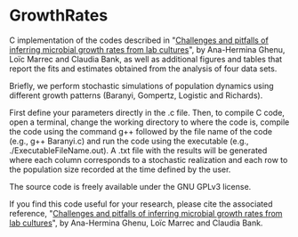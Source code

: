 # GrowthRates

C implementation of the codes described in "[Challenges and pitfalls of inferring microbial growth rates from lab cultures](https://www.biorxiv.org/content/10.1101/2022.06.24.497412v1)", by Ana-Hermina Ghenu, Loïc Marrec and Claudia Bank, as well as additional figures and tables that report the fits and estimates obtained from the analysis of four data sets.

Briefly, we perform stochastic simulations of population dynamics using different growth patterns (Baranyi, Gompertz, Logistic and Richards).

First define your parameters directly in the .c file. Then, to compile C code, open a terminal, change the working directory to where the code is, compile the code using the command g++ followed by the file name of the code (e.g., g++ Baranyi.c) and run the code using the executable (e.g., ./ExecutableFileName.out). A .txt file with the results will be generated where each column corresponds to a stochastic realization and each row to the population size recorded at the time defined by the user.

The source code is freely available under the GNU GPLv3 license.

If you find this code useful for your research, please cite the associated reference, "[Challenges and pitfalls of inferring microbial growth rates from lab cultures](https://www.biorxiv.org/content/10.1101/2022.06.24.497412v1)", by Ana-Hermina Ghenu, Loïc Marrec and Claudia Bank.
